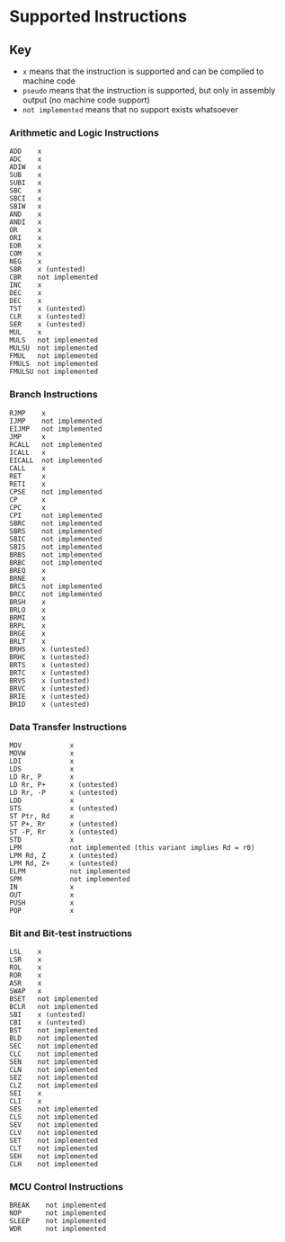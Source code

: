 # Supported Instructions

## Key
* `x` means that the instruction is supported and can be compiled to machine code
* `pseudo` means that the instruction is supported, but only in assembly output (no machine code support)
* `not implemented` means that no support exists whatsoever


### Arithmetic and Logic Instructions
```
ADD    x
ADC    x
ADIW   x
SUB    x
SUBI   x
SBC    x
SBCI   x
SBIW   x
AND    x
ANDI   x
OR     x
ORI    x
EOR    x
COM    x
NEG    x
SBR    x (untested)
CBR    not implemented
INC    x
DEC    x
DEC    x
TST    x (untested)
CLR    x (untested)
SER    x (untested)
MUL    x
MULS   not implemented
MULSU  not implemented
FMUL   not implemented
FMULS  not implemented
FMULSU not implemented
```

### Branch Instructions
```
RJMP    x
IJMP    not implemented
EIJMP   not implemented
JMP     x
RCALL   not implemented
ICALL   x
EICALL  not implemented
CALL    x
RET     x
RETI    x
CPSE    not implemented
CP      x
CPC     x
CPI     not implemented
SBRC    not implemented
SBRS    not implemented
SBIC    not implemented
SBIS    not implemented
BRBS    not implemented
BRBC    not implemented
BREQ    x
BRNE    x
BRCS    not implemented
BRCC    not implemented
BRSH    x
BRLO    x
BRMI    x
BRPL    x
BRGE    x
BRLT    x
BRHS    x (untested)
BRHC    x (untested)
BRTS    x (untested)
BRTC    x (untested)
BRVS    x (untested)
BRVC    x (untested)
BRIE    x (untested)
BRID    x (untested)
```

### Data Transfer Instructions
```
MOV            x
MOVW           x
LDI            x
LDS            x
LD Rr, P       x
LD Rr, P+      x (untested)
LD Rr, -P      x (untested)
LDD            x
STS            x (untested)
ST Ptr, Rd     x
ST P+, Rr      x (untested)
ST -P, Rr      x (untested)
STD            x
LPM            not implemented (this variant implies Rd = r0)
LPM Rd, Z      x (untested)
LPM Rd, Z+     x (untested)
ELPM           not implemented
SPM            not implemented
IN             x
OUT            x
PUSH           x
POP            x
```

### Bit and Bit-test instructions
```
LSL    x
LSR    x
ROL    x
ROR    x
ASR    x
SWAP   x
BSET   not implemented
BCLR   not implemented
SBI    x (untested)
CBI    x (untested)
BST    not implemented
BLD    not implemented
SEC    not implemented
CLC    not implemented
SEN    not implemented
CLN    not implemented
SEZ    not implemented
CLZ    not implemented
SEI    x
CLI    x
SES    not implemented
CLS    not implemented
SEV    not implemented
CLV    not implemented
SET    not implemented
CLT    not implemented
SEH    not implemented
CLH    not implemented
```

### MCU Control Instructions
```
BREAK    not implemented
NOP      not implemented
SLEEP    not implemented
WDR      not implemented
```
